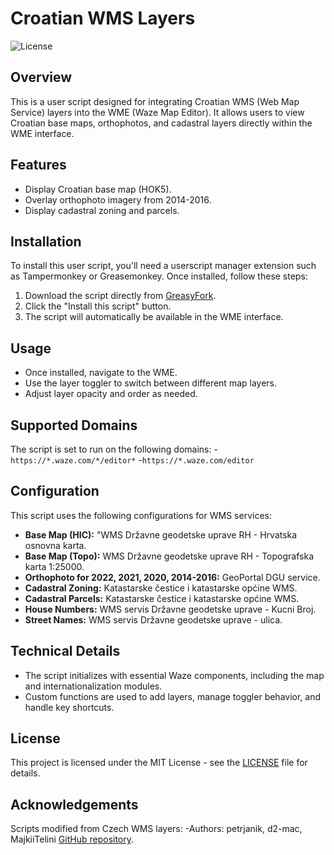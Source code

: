 # Croatian WMS Layers

![License](https://img.shields.io/badge/license-MIT-green)

## Overview

This is a user script designed for integrating Croatian WMS (Web Map Service) layers into the WME (Waze Map Editor). It allows users to view Croatian base maps, orthophotos, and cadastral layers directly within the WME interface.

## Features

- Display Croatian base map (HOK5).
- Overlay orthophoto imagery from 2014-2016.
- Display cadastral zoning and parcels.

## Installation

To install this user script, you'll need a userscript manager extension such as Tampermonkey or Greasemonkey. Once installed, follow these steps:

1. Download the script directly from [GreasyFork](https://greasyfork.org/en/users/1366579-js55ct).
2. Click the "Install this script" button.
3. The script will automatically be available in the WME interface.

## Usage

- Once installed, navigate to the WME.
- Use the layer toggler to switch between different map layers.
- Adjust layer opacity and order as needed.

## Supported Domains

The script is set to run on the following domains:
-`https://*.waze.com/*/editor*`
-`https://*.waze.com/editor`

## Configuration

This script uses the following configurations for WMS services:

- **Base Map (HIC):** "WMS Državne geodetske uprave RH - Hrvatska osnovna karta.
- **Base Map (Topo):** WMS Državne geodetske uprave RH - Topografska karta 1:25000.
- **Orthophoto for 2022, 2021, 2020, 2014-2016:** GeoPortal DGU service.
- **Cadastral Zoning:** Katastarske čestice i katastarske općine WMS.
- **Cadastral Parcels:** Katastarske čestice i katastarske općine WMS.
- **House Numbers:** WMS servis Državne geodetske uprave - Kucni Broj.
- **Street Names:** WMS servis Državne geodetske uprave - ulica.


## Technical Details

- The script initializes with essential Waze components, including the map and internationalization modules.
- Custom functions are used to add layers, manage toggler behavior, and handle key shortcuts.

## License

This project is licensed under the MIT License - see the [LICENSE](LICENSE) file for details.

## Acknowledgements

Scripts modified from Czech WMS layers:
-Authors: petrjanik, d2-mac, MajkiiTelini
[GitHub repository](https://github.com/JS55CT/WME-Croatian-WMS-Map).

